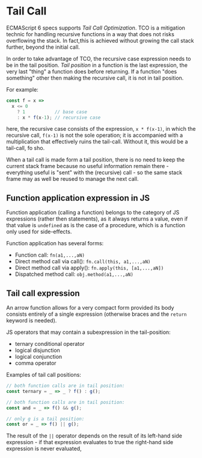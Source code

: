 # Tail Call

ECMAScript 6 specs supports *Tail Call Optimization*. TCO is a mitigation technic for handling recursive functions in a way that does not risks overflowing the stack. In fact,this is achieved without growing the call stack further, beyond the initial call.

In order to take advantage of TCO, the recursive case expression needs to be in the tail position. *Tail position* in a function is the last expression, the very last "thing" a function does before returning. If a function "does something" other then making the recursive call, it is not in tail position.

For example:

```js
const f = x =>
  x <= 0
    ? 1           // base case
    : x * f(x-1); // recursive case
```

here, the recursive case consists of the expression, `x * f(x-1)`, in which the recursive call, `f(x-1)` is not the sole operation; it is accompanied with a multiplication that effectively ruins the tail-call. Without it, this would be a tail-call, fo sho.

When a tail call is made form a tail position, there is no need to keep the current stack frame because no useful information remain there - everything useful is "sent" with the (recursive) call - so the same stack frame may as well be reused to manage the next call.


## Function application expression in JS
Function application (calling a function) belongs to the category of JS expressions (rather then statements), as it always returns a value, even if that value is `undefined` as is the case of a procedure, which is a function only used for side-effects.

Function application has several forms:
- Function call:                  `fn(a1,...,aN)`
- Direct method call via call():  `fn.call(this, a1,...,aN)`
- Direct method call via apply(): `fn.apply(this, [a1,...,aN])`
- Dispatched method call:         `obj.method(a1,...,aN)`

## Tail call expression
An arrow function allows for a very compact form provided its body consists entirely of a single expression (otherwise braces and the `return` keyword is needed).

JS operators that may contain a subexpression in the tail-position:
- ternary conditional operator
- logical disjunction
- logical conjunction
- comma operator


Examples of tail call positions:

```js
// both function calls are in tail position:
const ternary = _ => _ ? f() : g();

// both function calls are in tail position:
const and = _ => f() && g();

// only g is a tail position:
const or = _ => f() || g();

```

The result of the `||` operator depends on the result of its left-hand side expression - if that expression evaluates to true the right-hand side expression is never evaluated,
